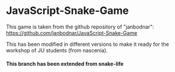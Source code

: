# JavaScript-Snake-Game

This game is taken from the github repository of "janbodnar": https://github.com/janbodnar/JavaScript-Snake-Game

This has been modified in different versions to make it ready for the workshop of JU students (from nascenia).

#### This branch has been extended from snake-life